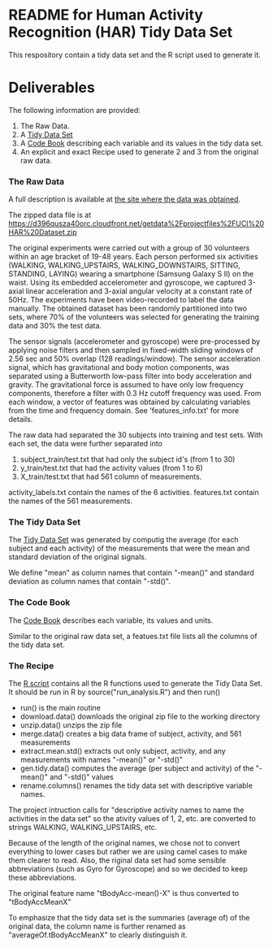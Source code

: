 README for Human Activity Recognition (HAR) Tidy Data Set
===========

This respository contain a tidy data set and the R script used to generate it. 


Deliverables
====================

The following information are provided:

1. The Raw Data.
2. A [Tidy Data Set](https://github.com/josephhu/GetdataProject/blob/master/UCI_HAR_TidyData.txt) 
3. A [Code Book](https://github.com/josephhu/GetdataProject/blob/master/UCI_HAR_CodeBook.txt) describing each variable and its values in the tidy data set.  
4. An explicit and exact Recipe used to generate 2 and 3 from the original raw data.


### The Raw Data

A full description is available at [the site where the data was obtained](http://archive.ics.uci.edu/ml/datasets/Human+Activity+Recognition+Using+Smartphones).

The zipped data file is at https://d396qusza40orc.cloudfront.net/getdata%2Fprojectfiles%2FUCI%20HAR%20Dataset.zip 


The original experiments were carried out with a group of 30 volunteers within an age bracket of 19-48 years. 
Each person performed six activities (WALKING, WALKING_UPSTAIRS, WALKING_DOWNSTAIRS, SITTING, STANDING, LAYING) wearing a smartphone (Samsung Galaxy S II) on the waist. 
Using its embedded accelerometer and gyroscope, we captured 3-axial linear acceleration and 3-axial angular velocity at a constant rate of 50Hz. 
The experiments have been video-recorded to label the data manually. 
The obtained dataset has been randomly partitioned into two sets, where 70% of the volunteers was selected for generating the training data and 30% the test data. 

The sensor signals (accelerometer and gyroscope) were pre-processed by applying noise filters and then sampled in fixed-width sliding windows of 2.56 sec and 50% overlap (128 readings/window). The sensor acceleration signal, which has gravitational and body motion components, was separated using a Butterworth low-pass filter into body acceleration and gravity. The gravitational force is assumed to have only low frequency components, therefore a filter with 0.3 Hz cutoff frequency was used. From each window, a vector of features was obtained by calculating variables from the time and frequency domain. See 'features_info.txt' for more details. 

The raw data had separated the 30 subjects into training and test sets.
With each set, the data were further separated into 
1. subject_train/test.txt that had only the subject id's (from 1 to 30)
2. y_train/test.txt that had the activity values (from 1 to 6)
3. X_train/test.txt that had 561 column of measurements.

activity_labels.txt contain the names of the 6 activities.
features.txt contain the names of the 561 measurements.


### The Tidy Data Set

The [Tidy Data Set](https://github.com/josephhu/GetdataProject/blob/master/UCI_HAR_TidyData.txt) was generated by computig the average (for each subject and each activity)
of the measurements that were the mean and standard deviation of the original signals.

We define "mean" as column names that contain "-mean()" and standard deviation as column names that contain "-std()".

### The Code Book

The [Code Book](https://github.com/josephhu/GetdataProject/blob/master/UCI_HAR_CodeBook.txt) describes each variable, its values and units.

Similar to the original raw data set, a featues.txt file lists all the columns of the tidy data set.

### The Recipe

The [R script](https://github.com/josephhu/GetdataProject/blob/master/run_analysis.R) contains all the R functions used to generate the Tidy Data Set.
It should be run in R by source("run_analysis.R") and then run()

* run() is the main routine
* download.data() downloads the original zip file to the working directory
* unzip.data() unzips the zip file
* merge.data() creates a big data frame of subject, activity, and 561 measurements
* extract.mean.std() extracts out only subject, activity, and any measurements with names "-mean()" or "-std()"
* gen.tidy.data() computes the average (per subject and activity) of the "-mean()" and "-std()" values
* rename.columns() renames the tidy data set with descriptive variable names.

The project intruction calls for "descriptive activity names to name the activities in the data set" so the ativity values of 1, 2, etc. are converted to strings WALKING, WALKING_UPSTAIRS, etc.

Because of the length of the original names, we chose not to convert everything to lower cases but rather we are using camel cases to make them clearer to read.
Also, the riginal data set had some sensible abbreviations (such as Gyro for Gyroscope) and so we decided to keep these abbreviations.

The original feature name "tBodyAcc-mean()-X" is thus converted to "tBodyAccMeanX"

To emphasize that the tidy data set is the summaries (average of) of the original data, the column name is further renamed as "averageOf.tBodyAccMeanX" to clearly distinguish it. 





